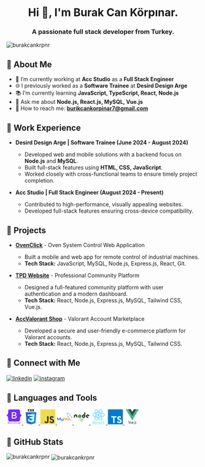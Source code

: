 <h1 align="center">Hi 👋, I'm Burak Can Körpınar.</h1>
<h3 align="center">A passionate full stack developer from Turkey.</h3>

<p align="left"> <img src="https://komarev.com/ghpvc/?username=burakcankrpnr&label=Profile%20views&color=0e75b6&style=flat" alt="burakcankrpnr" /> </p>

## 🌟 About Me
- 🌟 I’m currently working at **Acc Studio** as a **Full Stack Engineer**
- 🌐 I previously worked as a **Software Trainee** at **Desird Design Arge**
- 📚 I’m currently learning **JavaScript, TypeScript, React, Node.js**
- 💬 Ask me about **Node.js, React.js, MySQL, Vue.js**
- 📧 How to reach me: **burikcankorpinar7@gmail.com**

## 💼 Work Experience
- **Desird Design Arge | Software Trainee (June 2024 - August 2024)**
  - Developed web and mobile solutions with a backend focus on **Node.js** and **MySQL**.
  - Built full-stack features using **HTML, CSS, JavaScript**.
  - Worked closely with cross-functional teams to ensure timely project completion.

- **Acc Studio | Full Stack Engineer (August 2024 - Present)**
  - Contributed to high-performance, visually appealing websites.
  - Developed full-stack features ensuring cross-device compatibility.

## 💪 Projects
- **[OvenClick](https://github.com/burakcankrpnr/OvenClick_backend)** - Oven System Control Web Application  
  - Built a mobile and web app for remote control of industrial machines.  
  - **Tech Stack:** JavaScript, MySQL, Node.js, Express.js, React, Git.

- **[TPD Website](https://habbotpd.com/)** - Professional Community Platform  
  - Designed a full-featured community platform with user authentication and a modern dashboard.  
  - **Tech Stack:** React, Node.js, Express.js, MySQL, Tailwind CSS, Vue.js.

- **[AccValorant Shop](https://www.accvalo.shop/)** - Valorant Account Marketplace  
  - Developed a secure and user-friendly e-commerce platform for Valorant accounts.  
  - **Tech Stack:** React, Node.js, Express.js, MySQL, Tailwind CSS.

## 🔗 Connect with Me
<p align="left">
<a href="https://linkedin.com/in/burakcankorpinar" target="blank"><img align="center" src="https://raw.githubusercontent.com/rahuldkjain/github-profile-readme-generator/master/src/images/icons/Social/linked-in-alt.svg" alt="linkedin" height="30" width="40" /></a>
<a href="https://instagram.com/burakcankorpinar" target="blank"><img align="center" src="https://raw.githubusercontent.com/rahuldkjain/github-profile-readme-generator/master/src/images/icons/Social/instagram.svg" alt="instagram" height="30" width="40" /></a>
</p>

## 🎨 Languages and Tools
<p align="left">
  <a href="https://getbootstrap.com" target="_blank" rel="noreferrer"> <img src="https://raw.githubusercontent.com/devicons/devicon/master/icons/bootstrap/bootstrap-plain-wordmark.svg" alt="bootstrap" width="40" height="40"/> </a>
  <a href="https://www.w3schools.com/css/" target="_blank" rel="noreferrer"> <img src="https://raw.githubusercontent.com/devicons/devicon/master/icons/css3/css3-original-wordmark.svg" alt="css3" width="40" height="40"/> </a>
  <a href="https://developer.mozilla.org/en-US/docs/Web/JavaScript" target="_blank" rel="noreferrer"> <img src="https://raw.githubusercontent.com/devicons/devicon/master/icons/javascript/javascript-original.svg" alt="javascript" width="40" height="40"/> </a>
  <a href="https://www.mysql.com/" target="_blank" rel="noreferrer"> <img src="https://raw.githubusercontent.com/devicons/devicon/master/icons/mysql/mysql-original-wordmark.svg" alt="mysql" width="40" height="40"/> </a>
  <a href="https://nodejs.org" target="_blank" rel="noreferrer"> <img src="https://raw.githubusercontent.com/devicons/devicon/master/icons/nodejs/nodejs-original-wordmark.svg" alt="nodejs" width="40" height="40"/> </a>
  <a href="https://reactjs.org/" target="_blank" rel="noreferrer"> <img src="https://raw.githubusercontent.com/devicons/devicon/master/icons/react/react-original-wordmark.svg" alt="react" width="40" height="40"/> </a>
  <a href="https://www.typescriptlang.org/" target="_blank" rel="noreferrer"> <img src="https://raw.githubusercontent.com/devicons/devicon/master/icons/typescript/typescript-original.svg" alt="typescript" width="40" height="40"/> </a>
  <a href="https://vuejs.org/" target="_blank" rel="noreferrer"> <img src="https://raw.githubusercontent.com/devicons/devicon/master/icons/vuejs/vuejs-original-wordmark.svg" alt="vuejs" width="40" height="40"/> </a>
</p>

## 🌟 GitHub Stats
<p><img align="left" src="https://github-readme-stats.vercel.app/api/top-langs?username=burakcankrpnr&show_icons=true&locale=en&layout=compact" alt="burakcankrpnr" /></p>
<p>&nbsp;<img align="center" src="https://github-readme-stats.vercel.app/api?username=burakcankrpnr&show_icons=true&locale=en" alt="burakcankrpnr" /></p>
